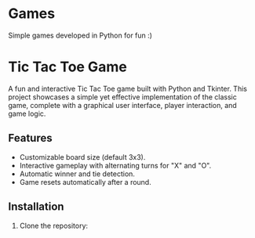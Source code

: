 # Games
Simple games developed in Python for fun :)

# Tic Tac Toe Game
A fun and interactive Tic Tac Toe game built with Python and Tkinter. This project showcases a simple yet effective implementation of the classic game, complete with a graphical user interface, player interaction, and game logic.

## Features
- Customizable board size (default 3x3).
- Interactive gameplay with alternating turns for "X" and "O".
- Automatic winner and tie detection.
- Game resets automatically after a round.

## Installation
1. Clone the repository:
